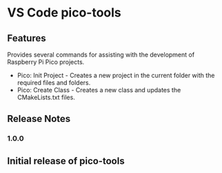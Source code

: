# VS Code pico-tools

## Features

Provides several commands for assisting with the development of Raspberry Pi Pico projects.

- Pico: Init Project - Creates a new project in the current folder with the required files and folders.
- Pico: Create Class - Creates a new class and updates the CMakeLists.txt files.


## Release Notes

### 1.0.0

Initial release of pico-tools
---